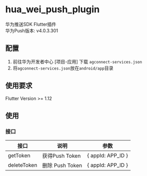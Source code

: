 # hua_wei_push_plugin

华为推送SDK Flutter插件  
华为Push版本: v4.0.3.301

## 配置
1. 前往华为开发者中心 \[项目-应用\] 下载 `agconnect-services.json`  
2. 将`agconnect-services.json`放在`android/app`目录  

## 使用要求
Flutter Version >= 1.12

## 使用
### 接口
|  接口   | 说明  | 参数  | 
|  ----  | ----  | ----  |
| getToken  | 获得Push Token | { appId: APP_ID }
| deleteToken  | 删除 Push Token | { appId: APP_ID }